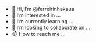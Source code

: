 - 👋 Hi, I’m @ferreirinhakaua
- 👀 I’m interested in ...
- 🌱 I’m currently learning ...
- 💞️ I’m looking to collaborate on ...
- 📫 How to reach me ...

<!---
ferreirinhakaua/ferreirinhakaua is a ✨ special ✨ repository because its `README.md` (this file) appears on your GitHub profile.
You can click the Preview link to take a look at your changes.
--->
